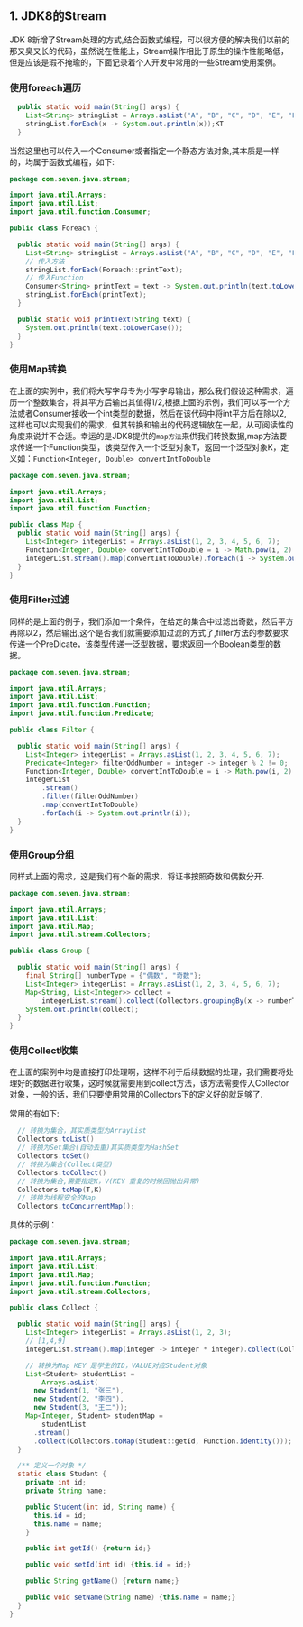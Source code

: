 
 ## 1. JDK8的Stream

 JDK 8新增了Stream处理的方式,结合函数式编程，可以很方便的解决我们以前的那又臭又长的代码，虽然说在性能上，Stream操作相比于原生的操作性能略低，但是应该是瑕不掩瑜的，下面记录着个人开发中常用的一些Stream使用案例。

### 使用foreach遍历

```java
  public static void main(String[] args) {
    List<String> stringList = Arrays.asList("A", "B", "C", "D", "E", "F", "G");
    stringList.forEach(x -> System.out.println(x));KT
  }
```

当然这里也可以传入一个Consumer<T>或者指定一个静态方法对象,其本质是一样的，均属于函数式编程，如下:

```java
package com.seven.java.stream;

import java.util.Arrays;
import java.util.List;
import java.util.function.Consumer;

public class Foreach {

  public static void main(String[] args) {
    List<String> stringList = Arrays.asList("A", "B", "C", "D", "E", "F", "G");
    // 传入方法
    stringList.forEach(Foreach::printText);
    // 传入Function
    Consumer<String> printText = text -> System.out.println(text.toLowerCase());
    stringList.forEach(printText);
  }

  public static void printText(String text) {
    System.out.println(text.toLowerCase());
  }
}

```

### 使用Map转换

在上面的实例中，我们将大写字母专为小写字母输出，那么我们假设这种需求，遍历一个整数集合，将其平方后输出其值得1/2,根据上面的示例，我们可以写一个方法或者Consumer接收一个int类型的数据，然后在该代码中将int平方后在除以2,这样也可以实现我们的需求，但其转换和输出的代码逻辑放在一起，从可阅读性的角度来说并不合适。幸运的是JDK8提供的`map方法`来供我们转换数据,map方法要求传递一个Function类型，该类型传入一个泛型对象T，返回一个泛型对象K，定义如：`Function<Integer, Double> convertIntToDouble`

```java
package com.seven.java.stream;

import java.util.Arrays;
import java.util.List;
import java.util.function.Function;

public class Map {
  public static void main(String[] args) {
    List<Integer> integerList = Arrays.asList(1, 2, 3, 4, 5, 6, 7);
    Function<Integer, Double> convertIntToDouble = i -> Math.pow(i, 2) / 2.0;
    integerList.stream().map(convertIntToDouble).forEach(i -> System.out.println(i));
  }
}
```



### 使用Filter过滤

同样的是上面的例子，我们添加一个条件，在给定的集合中过滤出奇数，然后平方再除以2，然后输出,这个是否我们就需要添加过滤的方式了,filter方法的参数要求传递一个PreDicate，该类型传递一泛型数据，要求返回一个Boolean类型的数据。

```java
package com.seven.java.stream;

import java.util.Arrays;
import java.util.List;
import java.util.function.Function;
import java.util.function.Predicate;

public class Filter {

  public static void main(String[] args) {
    List<Integer> integerList = Arrays.asList(1, 2, 3, 4, 5, 6, 7);
    Predicate<Integer> filterOddNumber = integer -> integer % 2 != 0;
    Function<Integer, Double> convertIntToDouble = i -> Math.pow(i, 2) / 2.0;
    integerList
        .stream()
        .filter(filterOddNumber)
        .map(convertIntToDouble)
        .forEach(i -> System.out.println(i));
  }
}
```

### 使用Group分组

同样式上面的需求，这是我们有个新的需求，将证书按照奇数和偶数分开.

```java
package com.seven.java.stream;

import java.util.Arrays;
import java.util.List;
import java.util.Map;
import java.util.stream.Collectors;

public class Group {

  public static void main(String[] args) {
    final String[] numberType = {"偶数", "奇数"};
    List<Integer> integerList = Arrays.asList(1, 2, 3, 4, 5, 6, 7);
    Map<String, List<Integer>> collect =
        integerList.stream().collect(Collectors.groupingBy(x -> numberType[(x % 2)]));
    System.out.println(collect);
  }
}
```



### 使用Collect收集

在上面的案例中均是直接打印处理啊，这样不利于后续数据的处理，我们需要将处理好的数据进行收集，这时候就需要用到collect方法，该方法需要传入Collector对象，一般的话，我们只要使用常用的Collectors下的定义好的就足够了.

常用的有如下:

```java
  // 转换为集合，其实质类型为ArrayList
  Collectors.toList()
  // 转换为Set集合(自动去重)其实质类型为HashSet
  Collectors.toSet() 
  // 转换为集合(Collect类型)
  Collectors.toCollect()
  // 转换为集合,需要指定K，V(KEY 重复的时候回抛出异常)
  Collectors.toMap(T,K)
  // 转换为线程安全的Map
  Collectors.toConcurrentMap();
```

具体的示例：

```java
package com.seven.java.stream;

import java.util.Arrays;
import java.util.List;
import java.util.Map;
import java.util.function.Function;
import java.util.stream.Collectors;

public class Collect {

  public static void main(String[] args) {
    List<Integer> integerList = Arrays.asList(1, 2, 3);
    // [1,4,9]
    integerList.stream().map(integer -> integer * integer).collect(Collectors.toList());

    // 转换为Map KEY 是学生的ID，VALUE对应Student对象
    List<Student> studentList =
        Arrays.asList(
      new Student(1, "张三"),
      new Student(2, "李四"),
      new Student(3, "王二"));
    Map<Integer, Student> studentMap =
        studentList
      .stream()
      .collect(Collectors.toMap(Student::getId, Function.identity()));
  }

  /** 定义一个对象 */
  static class Student {
    private int id;
    private String name;

    public Student(int id, String name) {
      this.id = id;
      this.name = name;
    }

    public int getId() {return id;}

    public void setId(int id) {this.id = id;}

    public String getName() {return name;}

    public void setName(String name) {this.name = name;}
  }
}

```

